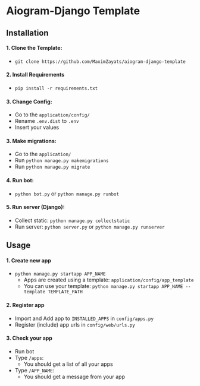 # Aiogram-Django Template

## Installation

#### 1. Clone the Template:
   * `git clone https://github.com/MaximZayats/aiogram-django-template`

#### 2. Install Requirements 
   * `pip install -r requirements.txt`

#### 3. Change Config:
   * Go to the `application/config/`
   * Rename `.env.dist` to `.env`
   * Insert your values

#### 3. Make migrations:
   * Go to the `application/`
   * Run `python manage.py makemigrations`
   * Run `python manage.py migrate`
   
#### 4. Run bot:
   * `python bot.py` or `python manage.py runbot`

#### 5. Run server (Django):
   * Collect static: `python manage.py collectstatic`
   * Run server: `python server.py` or `python manage.py runserver`


## Usage

#### 1. Create new app
   * `python manage.py startapp APP_NAME`
      * Apps are created using a template: `application/config/app_template`
      * You can use your template: `python manage.py startapp APP_NAME --template TEMPLATE_PATH`
   
#### 2. Register app
   * Import and Add app to `INSTALLED_APPS` in `config/apps.py`
   * Register (include) app urls in `config/web/urls.py`   

#### 3. Check your app
   * Run bot
   * Type `/apps`:
      * You should get a list of all your apps
   * Type `/APP_NAME`:
      * You should get a message from your app
